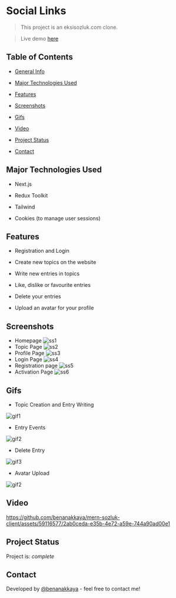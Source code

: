 
# Social Links

> This project is an eksisozluk.com clone.

> Live demo [here](https://mern-sozluk.vercel.app/)

  

## Table of Contents

* [General Info](#general-information)

* [Major Technologies Used](#technologies-used)

* [Features](#features)

* [Screenshots](#screenshots)

* [Gifs](#gifs)

* [Video](#video)

* [Project Status](#project-status)

* [Contact](#contact)

  
  
  

## Major Technologies Used

- Next.js

- Redux Toolkit

- Tailwind

- Cookies (to manage user sessions)

  
  

## Features

  

- Registration and Login

- Create new topics on the website

- Write new entries in topics

- Like, dislike or favourite entries
- Delete your entries
- Upload an avatar for your profile

  
  

## Screenshots

 - Homepage
![ss1](https://res.cloudinary.com/dmsj8hghq/image/upload/fl_preserve_transparency/v1715602123/FireShot_Capture_032_-_Mern_Sozluk_-_mern-sozluk.vercel.app_jegsqa.jpg)
 - Topic Page
![ss2](https://res.cloudinary.com/dmsj8hghq/image/upload/fl_preserve_transparency/v1715602123/FireShot_Capture_034_-_Mern_Sozluk_-_mern-sozluk.vercel.app_viaf9i.jpg?_s=public-apps)
 - Profile Page
![ss3](https://res.cloudinary.com/dmsj8hghq/image/upload/fl_preserve_transparency/v1715602128/FireShot_Capture_038_-_Mern_Sozluk_-_mern-sozluk.vercel.app_bbx2ys.jpg)
 - Login Page
![ss4](https://res.cloudinary.com/dmsj8hghq/image/upload/fl_preserve_transparency/v1715602128/FireShot_Capture_041_-_Mern_Sozluk_-_mern-sozluk.vercel.app_dezrvj.jpg?_s=public-apps)
 - Registration page
 ![ss5](https://res.cloudinary.com/dmsj8hghq/image/upload/fl_preserve_transparency/v1715602122/FireShot_Capture_042_-_Mern_Sozluk_-_mern-sozluk.vercel.app_rjlnt9.jpg)
 - Activation Page
![ss6](https://res.cloudinary.com/dmsj8hghq/image/upload/fl_preserve_transparency/v1715602122/FireShot_Capture_043_-_Mern_Sozluk_-_mern-sozluk.vercel.app_yagbyd.jpg)

## Gifs

 - Topic Creation and Entry Writing

![gif1](https://res.cloudinary.com/dmsj8hghq/image/upload/fl_preserve_transparency/v1715602693/MernNewEntry_j4p7lf.gif)

 - Entry Events

![gif2](https://res.cloudinary.com/dmsj8hghq/image/upload/fl_preserve_transparency/v1715602692/MernEntryActions_azcb5e.gif)

  - Delete Entry

![gif3](https://res.cloudinary.com/dmsj8hghq/image/upload/fl_preserve_transparency/v1715602697/MernEntryDelete_btijwu.gif)

- Avatar Upload

![gif2](https://res.cloudinary.com/dmsj8hghq/image/upload/fl_preserve_transparency/v1715602690/MernAvatar_f9f39t.gif)

## Video

https://github.com/benanakkaya/mern-sozluk-client/assets/59116577/2ab0ceda-e35b-4e72-a59e-744a90ad00e1

## Project Status

Project is: _complete_

  
  

## Contact

Developed by [@benanakkaya](https://www.linkedin.com/in/benanakkaya/) - feel free to contact me!


